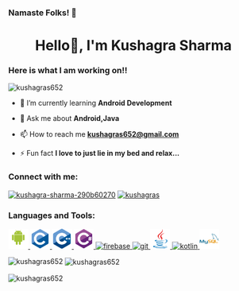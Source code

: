###  Namaste Folks! 🙏


<h1 align="center">Hello👋, I'm Kushagra Sharma</h1>
<h3 align="left">Here is what I am working on!!</h3>

<p align="left"> <img src="https://komarev.com/ghpvc/?username=kushagras652&label=Profile%20views&color=0e75b6&style=flat" alt="kushagras652" /> </p>

- 🌱 I’m currently learning **Android Development**

- 💬 Ask me about **Android,Java**

- 📫 How to reach me **kushagras652@gmail.com**

- ⚡ Fun fact **I love to just lie in my bed and relax...**

<h3 align="left">Connect with me:</h3>
<p align="left">
<a href="https://linkedin.com/in/kushagra-sharma-290b60270" target="blank"><img align="center" src="https://raw.githubusercontent.com/rahuldkjain/github-profile-readme-generator/master/src/images/icons/Social/linked-in-alt.svg" alt="kushagra-sharma-290b60270" height="30" width="40" /></a>
<a href="https://www.leetcode.com/kushagras" target="blank"><img align="center" src="https://raw.githubusercontent.com/rahuldkjain/github-profile-readme-generator/master/src/images/icons/Social/leet-code.svg" alt="kushagras" height="30" width="40" /></a>
</p>

<h3 align="left">Languages and Tools:</h3>
<p align="left"> <a href="https://developer.android.com" target="_blank" rel="noreferrer"> <img src="https://raw.githubusercontent.com/devicons/devicon/master/icons/android/android-original-wordmark.svg" alt="android" width="40" height="40"/> </a> <a href="https://www.cprogramming.com/" target="_blank" rel="noreferrer"> <img src="https://raw.githubusercontent.com/devicons/devicon/master/icons/c/c-original.svg" alt="c" width="40" height="40"/> </a> <a href="https://www.w3schools.com/cpp/" target="_blank" rel="noreferrer"> <img src="https://raw.githubusercontent.com/devicons/devicon/master/icons/cplusplus/cplusplus-original.svg" alt="cplusplus" width="40" height="40"/> </a> <a href="https://www.w3schools.com/cs/" target="_blank" rel="noreferrer"> <img src="https://raw.githubusercontent.com/devicons/devicon/master/icons/csharp/csharp-original.svg" alt="csharp" width="40" height="40"/> </a> <a href="https://firebase.google.com/" target="_blank" rel="noreferrer"> <img src="https://www.vectorlogo.zone/logos/firebase/firebase-icon.svg" alt="firebase" width="40" height="40"/> </a> <a href="https://git-scm.com/" target="_blank" rel="noreferrer"> <img src="https://www.vectorlogo.zone/logos/git-scm/git-scm-icon.svg" alt="git" width="40" height="40"/> </a> <a href="https://www.java.com" target="_blank" rel="noreferrer"> <img src="https://raw.githubusercontent.com/devicons/devicon/master/icons/java/java-original.svg" alt="java" width="40" height="40"/> </a> <a href="https://kotlinlang.org" target="_blank" rel="noreferrer"> <img src="https://www.vectorlogo.zone/logos/kotlinlang/kotlinlang-icon.svg" alt="kotlin" width="40" height="40"/> </a> <a href="https://www.mysql.com/" target="_blank" rel="noreferrer"> <img src="https://raw.githubusercontent.com/devicons/devicon/master/icons/mysql/mysql-original-wordmark.svg" alt="mysql" width="40" height="40"/> </a> </p>

<p><img align="left" src="https://github-readme-stats.vercel.app/api/top-langs?username=kushagras652&show_icons=true&locale=en&layout=compact" alt="kushagras652" /></p>

<p>&nbsp;<img align="center" src="https://github-readme-stats.vercel.app/api?username=kushagras652&show_icons=true&locale=en" alt="kushagras652" /></p>

<p><img align="center" src="https://github-readme-streak-stats.herokuapp.com/?user=kushagras652&" alt="kushagras652" /></p>


